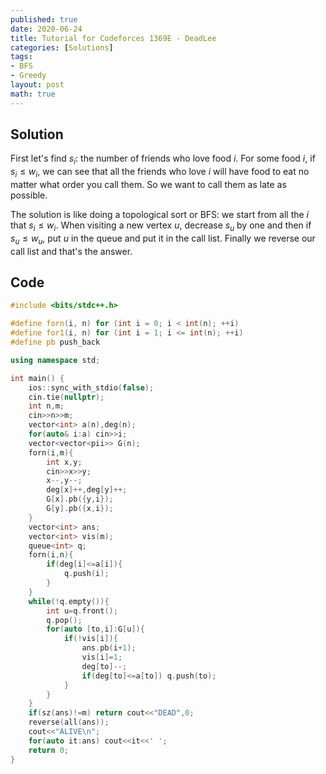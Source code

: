 ```yaml
---
published: true
date: 2020-06-24
title: Tutorial for Codeforces 1369E - DeadLee
categories: [Solutions]
tags:
- BFS
- Greedy
layout: post
math: true
---
```



## Solution

First let's find $s_i$: the number of friends who love food $i$. For some food $i$, if $s_i\leq w_i$, we can see that all the friends who love $i$ will have food to eat no matter what order you call them. So we want to call them as late as possible.

The solution is like doing a topological sort or BFS: we start from all the $i$ that $s_i\leq w_i$. When visiting a new vertex $u$, decrease $s_u$ by one and then if $s_u\leq w_u$, put $u$ in the queue and put it in the call list. Finally we reverse our call list and that's the answer.

## Code

```cpp
#include <bits/stdc++.h>

#define forn(i, n) for (int i = 0; i < int(n); ++i)
#define for1(i, n) for (int i = 1; i <= int(n); ++i)
#define pb push_back

using namespace std;

int main() {
    ios::sync_with_stdio(false);
    cin.tie(nullptr);
    int n,m;
    cin>>n>>m;
    vector<int> a(n),deg(n);
    for(auto& i:a) cin>>i;
    vector<vector<pii>> G(n);
    forn(i,m){
        int x,y;
        cin>>x>>y;
        x--,y--;
        deg[x]++,deg[y]++;
        G[x].pb({y,i});
        G[y].pb({x,i});
    }
    vector<int> ans;
    vector<int> vis(m);
    queue<int> q;
    forn(i,n){
        if(deg[i]<=a[i]){
            q.push(i);
        }
    }
    while(!q.empty()){
        int u=q.front();
        q.pop();
        for(auto [to,i]:G[u]){
            if(!vis[i]){
                ans.pb(i+1);
                vis[i]=1;
                deg[to]--;
                if(deg[to]<=a[to]) q.push(to);
            }
        }
    }
    if(sz(ans)!=m) return cout<<"DEAD",0;
    reverse(all(ans));
    cout<<"ALIVE\n";
    for(auto it:ans) cout<<it<<' ';
    return 0;
}
```
